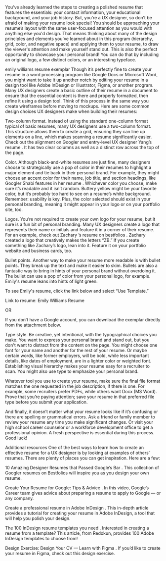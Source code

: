 You’ve already learned the steps to creating a polished resume that features the essentials: your contact information, your educational background, and your job history. But, you’re a UX designer, so don’t be afraid of making your resume look special! You should be approaching your resume’s layout with the same user-focused attention as you would with anything else you'd design. That means thinking about many of the design principles and elements you've learned about in this program (hierarchy, grid, color, and negative space) and applying them to your resume, to draw the viewer's attention and make yourself stand out. This is also the perfect opportunity to showcase your personal brand! You can do that by including an original logo, a few distinct colors, or an interesting typeface.

emily williams resume exemplar
Though it’s perfectly fine to create your resume in a word processing program like Google Docs or Microsoft Word, you might want to take it up another notch by editing your resume in a design tool like Adobe InDesign or Illustrator, Figma, or another program. Many UX designers create a basic outline of their resume in a document to ensure that the essential content is there and properly formatted, then refine it using a design tool. Think of this process in the same way you create wireframes before moving to mockups. Here are some common design choices UX designers make when building their resumes:

Two-column format. Instead of using the standard one-column format typical of basic resumes, many UX designers use a two-column format. This structure allows them to create a grid, ensuring they can line up elements on a line, which makes scanning a resume significantly easier. Check out the alignment on 
Googler and entry-level UX designer Yang’s resume
. It has two clear columns as well as a distinct row across the top of the page.

Color. Although black-and-white resumes are just fine, many designers choose to strategically use a pop of color in their resumes to highlight a major element and tie back in their personal brand. For example, they might choose an accent color for their name, job title, and section headings, like Googler 
Shabi features in her resume
. Whichever color you choose, make sure it’s readable and it isn’t random. Buttery yellow might be your favorite color, but it’s probably too hard to see on a resume’s white background. Remember: usability is key. Plus, the color selected should exist in your personal branding, meaning it might appear in your logo or on your portfolio site, too.

Logos. You’re not required to create your own logo for your resume, but it sure is a fun bit of personal branding. Many UX designers create a logo that represents their name or initials and feature it in a corner of their resume. For an example, check out 
Zachary
’s resume on bestfolios
. Zachary created a logo that creatively makes the letters “ZB.” If you create something like Zachary’s logo, lean into it. Feature it on your portfolio website and business cards, too.

Bullet points. Another way to make your resume more readable is with bullet points. They break up the text and make it easier to skim. Bullets are also a fantastic way to bring in hints of your personal brand without overdoing it. The bullet can use a pop of color from your personal logo, for example. Emily's resume leans into hints of light green. 

To see Emily's resume, click the link below and select “Use Template.” 

Link to resume: 
Emily Williams Resume
 

OR 

If you don’t have a Google account, you can download the exemplar directly from the attachment below.


Type style. Be creative, yet intentional, with the typographical choices you make. You want to express your personal brand and stand out, but you don't want to distract from the content on the page. You might choose one font for your name and another for the rest of your resume. Or maybe certain words, like former employers, will be bold, while less important details, like dates of employment, are in a lighter color or weighted font. Establishing visual hierarchy makes your resume easy for a recruiter to scan. You might also use type to emphasize your personal brand. 

Whatever tool you use to create your resume, make sure the final file format matches the one requested in the job description, if there is one. For example, some recruiters prefer PDFs, while others want Docx (MS Word). Prove that you’re paying attention; save your resume in that preferred file type before you submit your application. 

And finally, it doesn’t matter what your resume looks like if it’s confusing or there are spelling or grammatical errors. Ask a friend or family member to review your resume any time you make significant changes. Or visit your high school career counselor or a workforce development office to get a professional opinion. A fresh perspective is essential during this process. Good luck!

Additional resources
One of the best ways to learn how to create an effective resume for a UX designer is by looking at examples of others’ resumes. There are plenty of places you can get inspiration. Here are a few:

10 Amazing Designer Resumes that Passed Google’s Bar
. This collection of Googler resumes on Bestfolios will inspire you as you design your own resume.

Create Your Resume for Google: Tips & Advice
. In this video, Google’s Career team gives advice about preparing a resume to apply to Google — or any company.

Create a professional resume in Adobe InDesign
. This in-depth article provides a tutorial for creating your resume in Adobe InDesign, a tool that will help you polish your design.

The 100 InDesign resume templates you need
. Interested in creating a resume from a template? This article, from Redokun, provides 100 Adobe InDesign templates to choose from!

Design Exercise: Design Your CV — Learn with Figma
. If you’d like to create your resume in Figma, check out this design exercise.